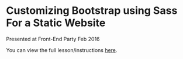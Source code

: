 # Customizing Bootstrap using Sass For a Static Website
Presented at Front-End Party Feb 2016

You can view the full lesson/instructions [here](https://docs.google.com/document/d/1GX-x_2c3jPtnYz2gziBmIdsK2L3tg879LJhrxO4BwBE/edit?usp=sharing).
